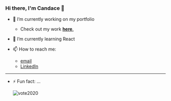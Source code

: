 ### Hi there, I'm Candace 👋

- 🔭 I’m currently working on my portfolio
  - Check out my work [**here**.](https://fierce-springs-79146.herokuapp.com/)


- 🌱 I’m currently learning React


- 📫 How to reach me:
  - [email](candace.hazlett@gmail.com)
  - [LinkedIn](https://www.linkedin.com/in/candacehazlett/)

---

- ⚡ Fun fact: ...

    ![vote2020](https://media.giphy.com/media/ZeKYWDAvROV3BGwCXR/giphy.gif)
